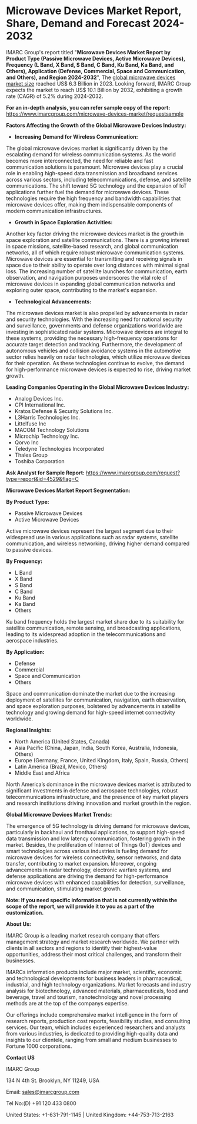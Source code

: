 ﻿# Microwave Devices Market Report, Share, Demand and Forecast 2024-2032
IMARC Group's report titled "**Microwave Devices Market Report by Product Type (Passive Microwave Devices, Active Microwave Devices), Frequency (L Band, X Band, S Band, C Band, Ku Band, Ka Band, and Others), Application (Defense, Commercial, Space and Communication, and Others), and Region 2024-2032**", The [global microwave devices market size](https://www.imarcgroup.com/microwave-devices-market) reached US$ 6.3 Billion in 2023. Looking forward, IMARC Group expects the market to reach US$ 10.1 Billion by 2032, exhibiting a growth rate (CAGR) of 5.2% during 2024-2032.

**For an in-depth analysis, you can refer sample copy of the report:** <https://www.imarcgroup.com/microwave-devices-market/requestsample>

**Factors Affecting the Growth of the Global Microwave Devices Industry:**

- **Increasing Demand for Wireless Communication:**

The global microwave devices market is significantly driven by the escalating demand for wireless communication systems. As the world becomes more interconnected, the need for reliable and fast communication solutions is paramount. Microwave devices play a crucial role in enabling high-speed data transmission and broadband services across various sectors, including telecommunications, defense, and satellite communications. The shift toward 5G technology and the expansion of IoT applications further fuel the demand for microwave devices. These technologies require the high frequency and bandwidth capabilities that microwave devices offer, making them indispensable components of modern communication infrastructures.

- **Growth in Space Exploration Activities:**

Another key factor driving the microwave devices market is the growth in space exploration and satellite communications. There is a growing interest in space missions, satellite-based research, and global communication networks, all of which require robust microwave communication systems. Microwave devices are essential for transmitting and receiving signals in space due to their ability to operate over long distances with minimal signal loss. The increasing number of satellite launches for communication, earth observation, and navigation purposes underscores the vital role of microwave devices in expanding global communication networks and exploring outer space, contributing to the market's expansion.

- **Technological Advancements:**

The microwave devices market is also propelled by advancements in radar and security technologies. With the increasing need for national security and surveillance, governments and defense organizations worldwide are investing in sophisticated radar systems. Microwave devices are integral to these systems, providing the necessary high-frequency operations for accurate target detection and tracking. Furthermore, the development of autonomous vehicles and collision avoidance systems in the automotive sector relies heavily on radar technologies, which utilize microwave devices for their operation. As these technologies continue to evolve, the demand for high-performance microwave devices is expected to rise, driving market growth.

**Leading Companies Operating in the Global Microwave Devices Industry:**

- Analog Devices Inc.
- CPI International Inc.
- Kratos Defense & Security Solutions Inc.
- L3Harris Technologies Inc.
- Littelfuse Inc
- MACOM Technology Solutions
- Microchip Technology Inc.
- Qorvo Inc
- Teledyne Technologies Incorporated
- Thales Group
- Toshiba Corporation

**Ask Analyst for Sample Report:** <https://www.imarcgroup.com/request?type=report&id=4529&flag=C>

**Microwave Devices Market Report Segmentation:**

**By Product Type:**

- Passive Microwave Devices
- Active Microwave Devices

Active microwave devices represent the largest segment due to their widespread use in various applications such as radar systems, satellite communication, and wireless networking, driving higher demand compared to passive devices.

**By Frequency:**

- L Band
- X Band
- S Band
- C Band
- Ku Band
- Ka Band
- Others

Ku band frequency holds the largest market share due to its suitability for satellite communication, remote sensing, and broadcasting applications, leading to its widespread adoption in the telecommunications and aerospace industries.

**By Application:**

- Defense
- Commercial
- Space and Communication
- Others

Space and communication dominate the market due to the increasing deployment of satellites for communication, navigation, earth observation, and space exploration purposes, bolstered by advancements in satellite technology and growing demand for high-speed internet connectivity worldwide.

**Regional Insights:**

- North America (United States, Canada)
- Asia Pacific (China, Japan, India, South Korea, Australia, Indonesia, Others)
- Europe (Germany, France, United Kingdom, Italy, Spain, Russia, Others)
- Latin America (Brazil, Mexico, Others)
- Middle East and Africa

North America’s dominance in the microwave devices market is attributed to significant investments in defense and aerospace technologies, robust telecommunications infrastructure, and the presence of key market players and research institutions driving innovation and market growth in the region.

**Global Microwave Devices Market Trends:**

The emergence of 5G technology is driving demand for microwave devices, particularly in backhaul and fronthaul applications, to support high-speed data transmission and low latency communication, fostering growth in the market. Besides, the proliferation of Internet of Things (IoT) devices and smart technologies across various industries is fueling demand for microwave devices for wireless connectivity, sensor networks, and data transfer, contributing to market expansion. Moreover, ongoing advancements in radar technology, electronic warfare systems, and defense applications are driving the demand for high-performance microwave devices with enhanced capabilities for detection, surveillance, and communication, stimulating market growth.

**Note: If you need specific information that is not currently within the scope of the report, we will provide it to you as a part of the customization.**

**About Us:**

IMARC Group is a leading market research company that offers management strategy and market research worldwide. We partner with clients in all sectors and regions to identify their highest-value opportunities, address their most critical challenges, and transform their businesses.

IMARCs information products include major market, scientific, economic and technological developments for business leaders in pharmaceutical, industrial, and high technology organizations. Market forecasts and industry analysis for biotechnology, advanced materials, pharmaceuticals, food and beverage, travel and tourism, nanotechnology and novel processing methods are at the top of the companys expertise.

Our offerings include comprehensive market intelligence in the form of research reports, production cost reports, feasibility studies, and consulting services. Our team, which includes experienced researchers and analysts from various industries, is dedicated to providing high-quality data and insights to our clientele, ranging from small and medium businesses to Fortune 1000 corporations.

**Contact US**

IMARC Group

134 N 4th St. Brooklyn, NY 11249, USA

Email: sales@imarcgroup.com

Tel No:(D) +91 120 433 0800

United States: +1-631-791-1145 | United Kingdom: +44-753-713-2163
